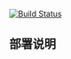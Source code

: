 [![Build Status](https://travis-ci.org/ConnorWeng/parentlab-demo.svg?branch=master)](https://travis-ci.org/ConnorWeng/parentlab-demo)

## 部署说明
